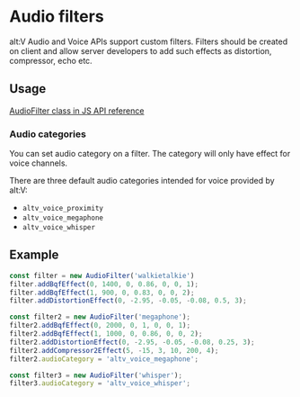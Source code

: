 # Audio filters

alt:V Audio and Voice APIs support custom filters. Filters should be created on client and allow server developers to add such effects as distortion, compressor, echo etc.

## Usage

[AudioFilter class in JS API reference](https://docs.altv.mp/js/api/alt-client.AudioFilter.html)<br>

### Audio categories

You can set audio category on a filter. The category will only have effect for voice channels.

There are three default audio categories intended for voice provided by alt:V:
- `altv_voice_proximity`
- `altv_voice_megaphone`
- `altv_voice_whisper`

## Example

```js
const filter = new AudioFilter('walkietalkie')
filter.addBqfEffect(0, 1400, 0, 0.86, 0, 0, 1);
filter.addBqfEffect(1, 900, 0, 0.83, 0, 0, 2);
filter.addDistortionEffect(0, -2.95, -0.05, -0.08, 0.5, 3);

const filter2 = new AudioFilter('megaphone');
filter2.addBqfEffect(0, 2000, 0, 1, 0, 0, 1);
filter2.addBqfEffect(1, 1000, 0, 0.86, 0, 0, 2);
filter2.addDistortionEffect(0, -2.95, -0.05, -0.08, 0.25, 3);
filter2.addCompressor2Effect(5, -15, 3, 10, 200, 4);
filter2.audioCategory = 'altv_voice_megaphone';

const filter3 = new AudioFilter('whisper');
filter3.audioCategory = 'altv_voice_whisper';
```